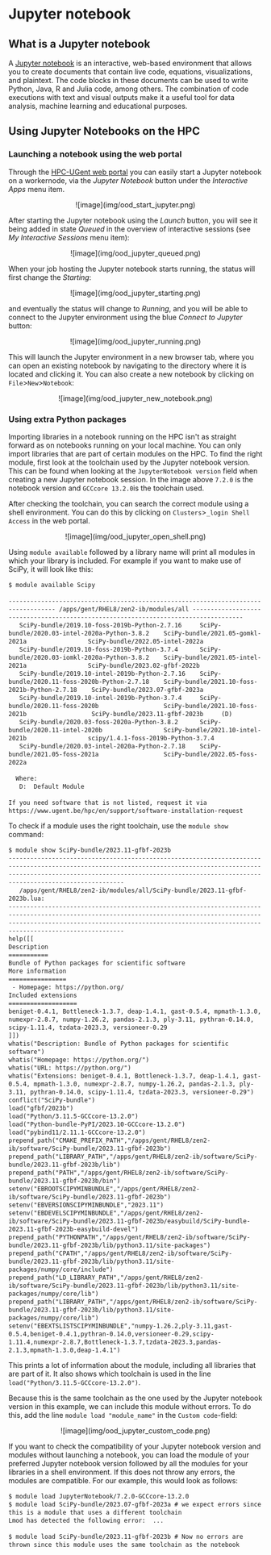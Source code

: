 # Jupyter notebook

## What is a Jupyter notebook

A [Jupyter notebook](https://jupyter.org/) is an interactive, web-based environment that allows you to create documents that contain live code, equations, visualizations, and plaintext. The code blocks in these documents can be used to write Python, Java, R and Julia code, among others. The combination of code executions with text and visual outputs make it a useful tool for data analysis, machine learning and educational purposes.

## Using Jupyter Notebooks on the HPC

### Launching a notebook using the web portal

Through the [HPC-UGent web portal](web_portal.md) you can easily start a Jupyter notebook on a workernode, via the *Jupyter Notebook* button under the *Interactive Apps* menu item.

<center>
![image](img/ood_start_jupyter.png)
</center>

After starting the Jupyter notebook using the *Launch* button, you will see it being added in state *Queued* in the overview of interactive sessions (see *My Interactive Sessions* menu item):

<center>
![image](img/ood_jupyter_queued.png)
</center>

When your job hosting the Jupyter notebook starts running, the status will first change the *Starting*:

<center>
![image](img/ood_jupyter_starting.png)
</center>

and eventually the status will change to *Running*, and you will be able to connect to the Jupyter environment using the blue *Connect to Jupyter* button:

<center>
![image](img/ood_jupyter_running.png)
</center>

This will launch the Jupyter environment in a new browser tab, where you can open an existing notebook by navigating to the directory where it is located and clicking it. You can also create a new notebook by clicking on `File`>`New`>`Notebook`:

<center>
![image](img/ood_jupyter_new_notebook.png)
</center>

### Using extra Python packages

Importing libraries in a notebook running on the HPC isn't as straight forward as on notebooks running on your local machine. You can only import libraries that are part of certain modules on the HPC. To find the right module, first look at the toolchain used by the Jupyter notebook version. This can be found when looking at the `JupyterNotebook version` field when creating a new Jupyter notebook session. In the image above `7.2.0` is the notebook version and `GCCcore 13.2.0`is the toolchain used.

After checking the toolchain, you can search the correct module using a shell environment. You can do this by clicking on `Clusters`>`_login Shell Access` in the web portal.

<center>
![image](img/ood_jupyter_open_shell.png)
</center>

Using `module available` followed by a library name will print all modules in which your library is included. For example if you want to make use of SciPy, it will look like this:

```shell 
$ module available Scipy

----------------------------------------------------------------------------------- /apps/gent/RHEL8/zen2-ib/modules/all ------------------------------------------------------------------------------------
   SciPy-bundle/2019.10-foss-2019b-Python-2.7.16     SciPy-bundle/2020.03-intel-2020a-Python-3.8.2    SciPy-bundle/2021.05-gomkl-2021a                 SciPy-bundle/2022.05-intel-2022a
   SciPy-bundle/2019.10-foss-2019b-Python-3.7.4      SciPy-bundle/2020.03-iomkl-2020a-Python-3.8.2    SciPy-bundle/2021.05-intel-2021a                 SciPy-bundle/2023.02-gfbf-2022b
   SciPy-bundle/2019.10-intel-2019b-Python-2.7.16    SciPy-bundle/2020.11-foss-2020b-Python-2.7.18    SciPy-bundle/2021.10-foss-2021b-Python-2.7.18    SciPy-bundle/2023.07-gfbf-2023a
   SciPy-bundle/2019.10-intel-2019b-Python-3.7.4     SciPy-bundle/2020.11-foss-2020b                  SciPy-bundle/2021.10-foss-2021b                  SciPy-bundle/2023.11-gfbf-2023b     (D)
   SciPy-bundle/2020.03-foss-2020a-Python-3.8.2      SciPy-bundle/2020.11-intel-2020b                 SciPy-bundle/2021.10-intel-2021b                 scipy/1.4.1-foss-2019b-Python-3.7.4
   SciPy-bundle/2020.03-intel-2020a-Python-2.7.18    SciPy-bundle/2021.05-foss-2021a                  SciPy-bundle/2022.05-foss-2022a

  Where:
   D:  Default Module

If you need software that is not listed, request it via https://www.ugent.be/hpc/en/support/software-installation-request
```

To check if a module uses the right toolchain, use the `module show` command:

```shell
$ module show SciPy-bundle/2023.11-gfbf-2023b
--------------------------------------------------------------------------------------------------------------------------------------------------------------------------------------------------------------------------------------------------
   /apps/gent/RHEL8/zen2-ib/modules/all/SciPy-bundle/2023.11-gfbf-2023b.lua:
--------------------------------------------------------------------------------------------------------------------------------------------------------------------------------------------------------------------------------------------------
help([[
Description
===========
Bundle of Python packages for scientific software
More information
================
 - Homepage: https://python.org/
Included extensions
===================
beniget-0.4.1, Bottleneck-1.3.7, deap-1.4.1, gast-0.5.4, mpmath-1.3.0,
numexpr-2.8.7, numpy-1.26.2, pandas-2.1.3, ply-3.11, pythran-0.14.0,
scipy-1.11.4, tzdata-2023.3, versioneer-0.29
]])
whatis("Description: Bundle of Python packages for scientific software")
whatis("Homepage: https://python.org/")
whatis("URL: https://python.org/")
whatis("Extensions: beniget-0.4.1, Bottleneck-1.3.7, deap-1.4.1, gast-0.5.4, mpmath-1.3.0, numexpr-2.8.7, numpy-1.26.2, pandas-2.1.3, ply-3.11, pythran-0.14.0, scipy-1.11.4, tzdata-2023.3, versioneer-0.29")
conflict("SciPy-bundle")
load("gfbf/2023b")
load("Python/3.11.5-GCCcore-13.2.0")
load("Python-bundle-PyPI/2023.10-GCCcore-13.2.0")
load("pybind11/2.11.1-GCCcore-13.2.0")
prepend_path("CMAKE_PREFIX_PATH","/apps/gent/RHEL8/zen2-ib/software/SciPy-bundle/2023.11-gfbf-2023b")
prepend_path("LIBRARY_PATH","/apps/gent/RHEL8/zen2-ib/software/SciPy-bundle/2023.11-gfbf-2023b/lib")
prepend_path("PATH","/apps/gent/RHEL8/zen2-ib/software/SciPy-bundle/2023.11-gfbf-2023b/bin")
setenv("EBROOTSCIPYMINBUNDLE","/apps/gent/RHEL8/zen2-ib/software/SciPy-bundle/2023.11-gfbf-2023b")
setenv("EBVERSIONSCIPYMINBUNDLE","2023.11")
setenv("EBDEVELSCIPYMINBUNDLE","/apps/gent/RHEL8/zen2-ib/software/SciPy-bundle/2023.11-gfbf-2023b/easybuild/SciPy-bundle-2023.11-gfbf-2023b-easybuild-devel")
prepend_path("PYTHONPATH","/apps/gent/RHEL8/zen2-ib/software/SciPy-bundle/2023.11-gfbf-2023b/lib/python3.11/site-packages")
prepend_path("CPATH","/apps/gent/RHEL8/zen2-ib/software/SciPy-bundle/2023.11-gfbf-2023b/lib/python3.11/site-packages/numpy/core/include")
prepend_path("LD_LIBRARY_PATH","/apps/gent/RHEL8/zen2-ib/software/SciPy-bundle/2023.11-gfbf-2023b/lib/python3.11/site-packages/numpy/core/lib")
prepend_path("LIBRARY_PATH","/apps/gent/RHEL8/zen2-ib/software/SciPy-bundle/2023.11-gfbf-2023b/lib/python3.11/site-packages/numpy/core/lib")
setenv("EBEXTSLISTSCIPYMINBUNDLE","numpy-1.26.2,ply-3.11,gast-0.5.4,beniget-0.4.1,pythran-0.14.0,versioneer-0.29,scipy-1.11.4,numexpr-2.8.7,Bottleneck-1.3.7,tzdata-2023.3,pandas-2.1.3,mpmath-1.3.0,deap-1.4.1")
```
This prints a lot of information about the module, including all libraries that are part of it. It also shows which toolchain is used in the line `load("Python/3.11.5-GCCcore-13.2.0")`.

Because this is the same toolchain as the one used by the Jupyter notebook version in this example, we can include this module without errors. To do this, add the line `module load "module_name"` in the `Custom code`-field:

<center>
![image](img/ood_jupyter_custom_code.png)
</center>

If you want to check the compatibility of your Jupyter notebook version and modules without launching a notebook, you can load the module of your preferred Jupyter notebook version followed by all the modules for your libraries in a shell environment. If this does not throw any errors, the modules are compatible. For our example, this would look as follows:

```shell
$ module load JupyterNotebook/7.2.0-GCCcore-13.2.0
$ module load SciPy-bundle/2023.07-gfbf-2023a # we expect errors since this is a module that uses a different toolchain
Lmod has detected the following error:  ...

$ module load SciPy-bundle/2023.11-gfbf-2023b # Now no errors are thrown since this module uses the same toolchain as the notebook
```
